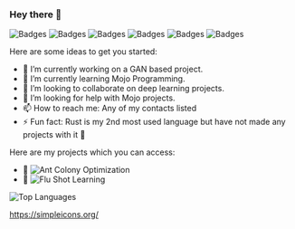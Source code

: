 ### Hey there 👋

![Badges](https://img.shields.io/badge/-Python-3776AB?logo=python&logoColor=fff)
![Badges](https://img.shields.io/badge/-Javascript-F7DF1E?logo=javascript&logoColor=fff)
![Badges](https://img.shields.io/badge/-Jupyter-F37626?logo=jupyter&logoColor=fff)
![Badges](https://img.shields.io/badge/-PyTorch-EE4C2C?logo=pytorch&logoColor=fff)
![Badges](https://img.shields.io/badge/-TensorFlow-FF6F00?logo=tensorflow&logoColor=fff)
![Badges](https://img.shields.io/badge/-Hadoop-66CCFF?logo=apachehadoop&logoColor=fff)

Here are some ideas to get you started:

- 🔭 I’m currently working on a GAN based project.
- 🌱 I’m currently learning Mojo Programming.
- 👯 I’m looking to collaborate on deep learning projects.
- 🤔 I’m looking for help with Mojo projects.
- 📫 How to reach me: Any of my contacts listed
- ⚡ Fun fact: Rust is my 2nd most used language but have not made any projects with it 🗿

Here are my projects which you can access:
- 🐜 ![Ant Colony Optimization](https://github.com/Daniel2tio/ACO-Simulation)
- 💉 ![Flu Shot Learning](https://github.com/Daniel2tio/Data-Science-Flu-Shot-Learning)

![Top Languages](https://github-readme-stats.vercel.app/api/top-langs/?username=DANIEL2TIO&show_icons=true&theme=radical)

https://simpleicons.org/
